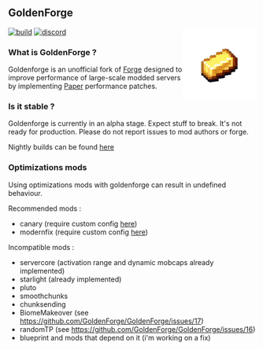 ## GoldenForge
[![build](https://github.com/goldenforge/goldenforge/actions/workflows/build.yml/badge.svg)](https://github.com/GoldenForge/GoldenForge/actions)
[![discord](https://dcbadge.vercel.app/api/server/g3e5J8tX6e?style=flat)](https://discord.gg/g3e5J8tX6e)
<img width="150" src="assets/logo.gif" alt="GoldenForge" align="right">
<div align="left">

### What is GoldenForge ?

Goldenforge is an unofficial fork of [Forge](https://github.com/minecraftforge/minecraftforge) designed to improve performance of large-scale modded servers by implementing [Paper](https://github.com/PaperMC/Paper) performance patches.

### Is it stable ?

Goldenforge is currently in an alpha stage. Expect stuff to break. It's not ready for production. Please do not report issues to mod authors or forge.
  
  Nightly builds can be found [here](https://github.com/GoldenForge/GoldenForge/actions)

### Optimizations mods

Using optimizations mods with goldenforge can result in undefined behaviour.

Recommended mods :
- canary (require custom config [here](https://github.com/GoldenForge/GoldenForge/tree/1.19.2/docs/configs/canary.properties))
- modernfix (require custom config [here](https://github.com/GoldenForge/GoldenForge/tree/1.19.2/docs/configs/modernfix-mixins.properties))

Incompatible mods :
- servercore (activation range and dynamic mobcaps already implemented)
- starlight (already implemented)
- pluto
- smoothchunks
- chunksending
- BiomeMakeover (see https://github.com/GoldenForge/GoldenForge/issues/17)
- randomTP (see https://github.com/GoldenForge/GoldenForge/issues/16)
- blueprint and mods that depend on it (i'm working on a fix)
